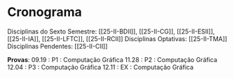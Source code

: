 # Cronograma

Disciplinas do Sexto Semestre: [[25-II-BDII]], [[25-II-CG]], [[25-II-ESII]], [[25-II-IA]], [[25-II-LFTC]], [[25-II-RCII]]
Disciplinas Optativas: [[25-II-TMA]]
Disciplinas Pendentes: [[25-II-CII]]

**Provas**:
09.19 : P1 : Computação Gráfica
11.28 : P2 : Computação Gráfica
12.04 : P3 : Computação Gráfica
12.11 : EX : Computação Gráfica